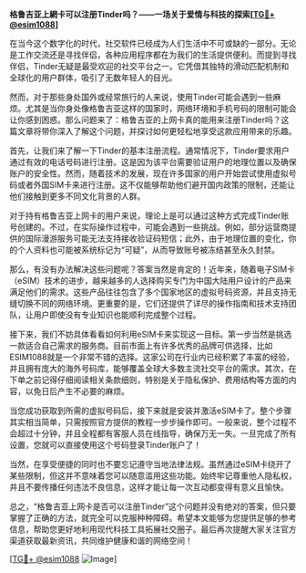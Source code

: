**格鲁吉亚上網卡可以注册Tinder吗？——一场关于爱情与科技的探索[[TG💪+ @esim1088](https://t.me/s/esim1088)]**

在当今这个数字化的时代，社交软件已经成为人们生活中不可或缺的一部分。无论是工作交流还是寻找伴侣，各种应用程序都在为我们的生活提供便利。而提到寻找伴侣，Tinder无疑是最受欢迎的社交平台之一。它凭借其独特的滑动匹配机制和全球化的用户群体，吸引了无数年轻人的目光。

然而，对于那些身处国外或经常旅行的人来说，使用Tinder可能会遇到一些麻烦。尤其是当你身处像格鲁吉亚这样的国家时，网络环境和手机号码的限制可能会让你感到困惑。那么问题来了：格鲁吉亚的上网卡真的能用来注册Tinder吗？这篇文章将带你深入了解这个问题，并探讨如何更轻松地享受这款应用带来的乐趣。

首先，让我们来了解一下Tinder的基本注册流程。通常情况下，Tinder要求用户通过有效的电话号码进行注册。这是因为该平台需要验证用户的地理位置以及确保账户的安全性。然而，随着技术的发展，现在许多国家的用户开始尝试使用虚拟号码或者外国SIM卡来进行注册。这不仅能够帮助他们避开国内政策的限制，还能让他们接触到更多不同文化背景的人群。

对于持有格鲁吉亚上网卡的用户来说，理论上是可以通过这种方式完成Tinder账号创建的。不过，在实际操作过程中，可能会遇到一些挑战。例如，部分运营商提供的国际漫游服务可能无法支持接收验证码短信；此外，由于地理位置的变化，你的个人资料也可能被系统标记为“可疑”，从而导致账号被冻结甚至永久封禁。

那么，有没有办法解决这些问题呢？答案当然是肯定的！近年来，随着电子SIM卡（eSIM）技术的进步，越来越多的人选择购买专门为中国大陆用户设计的产品来满足他们的需求。这些产品往往包含了多个国家地区的虚拟号码资源，并且支持无缝切换不同的网络环境。更重要的是，它们还提供了详尽的操作指南和技术支持团队，让用户即使没有专业知识也能顺利完成整个过程。

接下来，我们不妨具体看看如何利用eSIM卡来实现这一目标。第一步当然是挑选一款适合自己需求的服务商。目前市面上有许多优秀的品牌可供选择，比如ESIM1088就是一个非常不错的选择。这家公司在行业内已经积累了丰富的经验，并且拥有庞大的海外号码库，能够覆盖全球大多数主流社交平台的需求。其次，在下单之前记得仔细阅读相关条款细则，特别是关于隐私保护、费用结构等方面的内容，以免日后产生不必要的麻烦。

当您成功获取到所需的虚拟号码后，接下来就是安装并激活eSIM卡了。整个步骤其实相当简单，只需按照官方提供的教程一步步操作即可。一般来说，整个过程不会超过十分钟，并且全程都有客服人员在线指导，确保万无一失。一旦完成了所有设置，您就可以直接使用这个号码登录Tinder账户了！

当然，在享受便捷的同时也不要忘记遵守当地法律法规。虽然通过eSIM卡绕开了某些限制，但这并不意味着您可以随意滥用这些功能。始终牢记尊重他人隐私权，并且不要传播任何违法不良信息，这样才能让每一次互动都变得有意义且愉快。

总之，“格鲁吉亚上网卡是否可以注册Tinder”这个问题并没有绝对的答案，但只要掌握了正确的方法，就完全可以克服种种障碍。希望本文能够为您提供足够的参考信息，帮助您更好地利用现代科技工具拓展社交圈子。最后再次提醒大家关注官方渠道获取最新资讯，共同维护健康和谐的网络空间！

[[TG💪+ @esim1088](https://t.me/s/esim1088) ![Image](https://i.postimg.cc/4NQfJmqS/Snipaste-2025-05-13-00-14-12.png)]